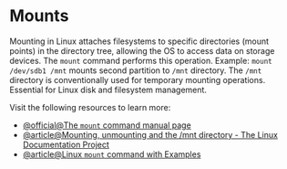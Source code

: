 # Mounts

Mounting in Linux attaches filesystems to specific directories (mount points) in the directory tree, allowing the OS to access data on storage devices. The `mount` command performs this operation. Example: `mount /dev/sdb1 /mnt` mounts second partition to `/mnt` directory. The `/mnt` directory is conventionally used for temporary mounting operations. Essential for Linux disk and filesystem management.

Visit the following resources to learn more:

- [@official@The `mount` command manual page](https://man7.org/linux/man-pages/man8/mount.8.html)
- [@article@Mounting, unmounting and the /mnt directory - The Linux Documentation Project](https://tldp.org/LDP/Linux-Filesystem-Hierarchy/html/mnt.html)
- [@article@Linux `mount` command with Examples](https://phoenixnap.com/kb/linux-mount-command)